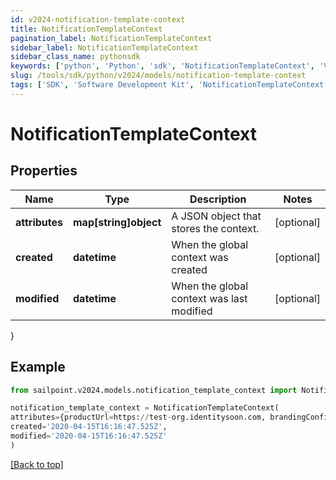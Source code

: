 ```yaml
---
id: v2024-notification-template-context
title: NotificationTemplateContext
pagination_label: NotificationTemplateContext
sidebar_label: NotificationTemplateContext
sidebar_class_name: pythonsdk
keywords: ['python', 'Python', 'sdk', 'NotificationTemplateContext', 'V2024NotificationTemplateContext'] 
slug: /tools/sdk/python/v2024/models/notification-template-context
tags: ['SDK', 'Software Development Kit', 'NotificationTemplateContext', 'V2024NotificationTemplateContext']
---
```


# NotificationTemplateContext


## Properties

Name | Type | Description | Notes
------------ | ------------- | ------------- | -------------
**attributes** | **map[string]object** | A JSON object that stores the context. | [optional] 
**created** | **datetime** | When the global context was created | [optional] 
**modified** | **datetime** | When the global context was last modified | [optional] 
}

## Example

```python
from sailpoint.v2024.models.notification_template_context import NotificationTemplateContext

notification_template_context = NotificationTemplateContext(
attributes={productUrl=https://test-org.identitysoon.com, brandingConfigs={default={narrowLogoURL=null, productName=SailPoint, standardLogoURL=null, navigationColor=011E64, actionButtonColor=20B2DE, emailFromAddress=null, activeLinkColor=20B2DE, loginInformationalMessage=null}}},
created='2020-04-15T16:16:47.525Z',
modified='2020-04-15T16:16:47.525Z'
)

```
[[Back to top]](#) 

